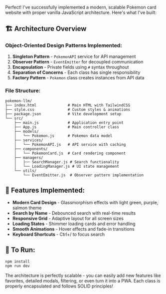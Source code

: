 Perfect! I've successfully implemented a modern, scalable Pokemon card website with proper vanilla JavaScript architecture. Here's what I've built:

## 🏗️ **Architecture Overview**

### **Object-Oriented Design Patterns Implemented:**

1. **Singleton Pattern** - `PokemonAPI` service for API management
2. **Observer Pattern** - `EventEmitter` for decoupled communication
3. **Encapsulation** - Private fields using `#` syntax throughout
4. **Separation of Concerns** - Each class has single responsibility
5. **Factory Pattern** - `Pokemon` class creates instances from API data

### **File Structure:**
```
pokemon-llm/
├── index.html              # Main HTML with TailwindCSS
├── style.css               # Custom styles & animations
├── package.json            # Vite development setup
└── src/
    ├── main.js             # Application entry point
    ├── App.js              # Main controller class
    ├── models/
    │   └── Pokemon.js      # Pokemon data model
    ├── services/
    │   └── PokemonAPI.js   # API service with caching
    ├── components/
    │   └── PokemonCard.js  # Card rendering component
    ├── managers/
    │   ├── SearchManager.js # Search functionality
    │   └── LoadingManager.js # UI state management
    └── utils/
        └── EventEmitter.js  # Observer pattern implementation
```

## 🎨 **Features Implemented:**

- **Modern Card Design** - Glassmorphism effects with light green, purple, salmon theme
- **Search by Name** - Debounced search with real-time results
- **Responsive Grid** - Adaptive layout for all screen sizes  
- **Loading States** - Shimmer loading cards and error handling
- **Smooth Animations** - Hover effects and fade-in transitions
- **Keyboard Shortcuts** - Ctrl+/ to focus search

## 🚀 **To Run:**

```bash
npm install
npm run dev
```

The architecture is perfectly scalable - you can easily add new features like favorites, detailed modals, filtering, or even turn it into a PWA. Each class is properly encapsulated and follows SOLID principles!
